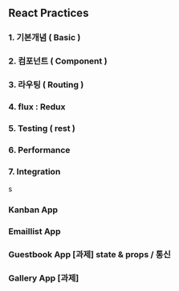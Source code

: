 ## React Practices

### 1. 기본개념 ( Basic )
### 2. 컴포넌트 ( Component )
### 3. 라우팅 ( Routing )
### 4. flux : Redux
### 5. Testing ( rest )
### 6. Performance
### 7. Integration
s
### Kanban App
### Emaillist App
### Guestbook App [과제] state & props / 통신
### Gallery App   [과제]